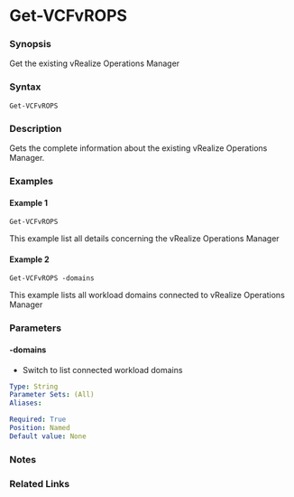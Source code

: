 # Get-VCFvROPS

### Synopsis
Get the existing vRealize Operations Manager

### Syntax
```
Get-VCFvROPS
```

### Description
Gets the complete information about the existing vRealize Operations Manager.

### Examples
#### Example 1
```
Get-VCFvROPS
```
This example list all details concerning the vRealize Operations Manager

#### Example 2
```
Get-VCFvROPS -domains
```
This example lists all workload domains connected to vRealize Operations Manager

### Parameters
#### -domains
- Switch to list connected workload domains

```yaml
Type: String
Parameter Sets: (All)
Aliases:

Required: True
Position: Named
Default value: None
```

### Notes

### Related Links
